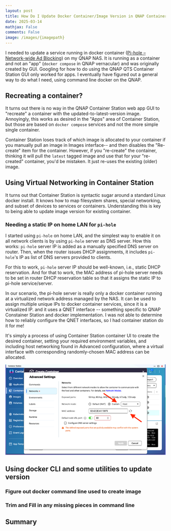 ```yaml
---
layout: post
title: How Do I Update Docker Container/Image Version in QNAP Container Station?
date: 2025-03-14
mathjax: False
comments: False
image: /images/{imagepath}
---
```


I needed to update a service running in docker container ([Pi-hole – Network-wide Ad Blocking](https://pi-hole.net/)) on my QNAP NAS. It is running as a container and not an "app" (`docker compose` in QNAP vernacular) and was originally created by GUI. Googling for how to do using the QNAP QTS Container Station GUI only worked for apps. I eventually have figured out a general way to do what I need, using command line docker on the QNAP.

## Recreating a container?

It turns out there is no way in the QNAP Container Station web app GUI to "recreate" a container with the updated-to-latest-version image. Annoyingly, this works as desired in the "Apps" area of Container Station, but those are based on `docker compose` services and not the more simple single container.


Container Station loses track of which image is allocated to your container if you manually pull an image in Images interface-- and then disables the "Re-create" item for the container.  However, if you "re-create" the container, thinking it will pull the `latest` tagged image and use that for your "re-created" container, you'd be mistaken. It just re-uses the existing (older) image.


## Using Virtual Networking in Container Station

It turns out that Container Station is syntactic sugar around a standard Linux docker install. It knows how to map filesystem shares, special networking, and subset of devices to services or containers. Understanding this is key to being able to update image version for existing container.

### Needing a static IP on home LAN for `pi-hole`

I started using `pi-hole` on home LAN, and the simplest way to enable it on all network clients is by using  `pi-hole` server as DNS server. How this works: `pi-hole` server IP is added as a manually specified DNS server on router. Then, when the router issues DHCP assignments, it includes `pi-hole`'s IP as list of DNS servers provided to clients.

For this to work, `pi-hole` server IP should be well-known, i.e., static DHCP reservation.  And for that to work, the MAC address of pi-hole server needs to be set in router DHCP reservation table so that it assigns the static IP to pi-hole service/server.

In our scenario, the pi-hole server is really only a docker container running at a virtualized network address managed by the NAS. It can be used to assign multiple unique IPs to docker container services, since it is a virtualized IP. and it uses a QNET interface -- something specific to QNAP Constainer Station and docker implementation.  I was not able to determine how to reliably configure the QNET interfaces, so I had container station do it for me!

It's simply a process of using Container Station container UI to create the desired container, setting your required environment variables, and including host networking found in Advanced configuration, where a virtual interface with corresponding randomly-chosen MAC address can be allocated.

![including host networking found in Advanced configuration <>](/images/container_advanced_networking_host.png "Including host networking found in Advanced configuration")

## Using docker CLI and some utilities to update version


### Figure out docker command line used to create image


### Trim and Fill in any missing pieces in command line


## Summary
